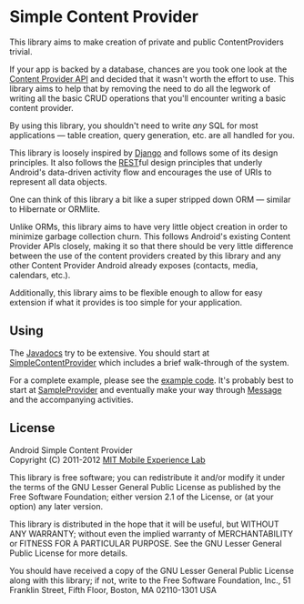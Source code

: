 Simple Content Provider
=======================

This library aims to make creation of private and public ContentProviders trivial.

If your app is backed by a database, chances are you took one look at the
[Content Provider API][1] and decided that it wasn't worth the effort to use. This
library aims to help that by removing the need to do all the legwork of writing
all the basic CRUD operations that you'll encounter writing a basic content
provider.

By using this library, you shouldn't need to write *any* SQL for most
applications — table creation, query generation, etc. are all handled for you.

This library is loosely inspired by [Django][2] and follows some of its design
principles. It also follows the [REST][8]ful design principles that underly
Android's data-driven activity flow and encourages the use of URIs to represent
all data objects.

One can think of this library a bit like a super stripped down ORM — similar to
Hibernate or ORMlite.

Unlike ORMs, this library aims to have very little object creation in order to
minimize garbage collection churn. This follows Android's existing Content
Provider APIs closely, making it so that there should be very little difference
between the use of the content providers created by this library and any other
Content Provider Android already exposes (contacts, media, calendars, etc.).

Additionally, this library aims to be flexible enough to allow for easy
extension if what it provides is too simple for your application.

Using
-----

The [Javadocs][9] try to be extensive. You should start at
[SimpleContentProvider][3] which includes a brief walk-through of the system.

For a complete example, please see the [example code][6]. It's probably best to
start at [SampleProvider][4] and eventually make your way through [Message][5]
and the accompanying activities.

License
-------
Android Simple Content Provider  
Copyright (C) 2011-2012 [MIT Mobile Experience Lab][7]

This library is free software; you can redistribute it and/or
modify it under the terms of the GNU Lesser General Public
License as published by the Free Software Foundation; either
version 2.1 of the License, or (at your option) any later version.

This library is distributed in the hope that it will be useful,
but WITHOUT ANY WARRANTY; without even the implied warranty of
MERCHANTABILITY or FITNESS FOR A PARTICULAR PURPOSE.  See the GNU
Lesser General Public License for more details.

You should have received a copy of the GNU Lesser General Public
License along with this library; if not, write to the Free Software
Foundation, Inc., 51 Franklin Street, Fifth Floor, Boston, MA  02110-1301  USA

[1]: http://developer.android.com/intl/de/guide/topics/providers/content-providers.html
[2]: https://www.djangoproject.com/
[3]: http://mel-tools.mit.edu/code/SimpleContentProvider/doc/edu/mit/mobile/android/content/SimpleContentProvider.html
[4]: http://mel-tools.mit.edu/code/SimpleContentProvider/doc/edu/mit/mobile/android/content/example/SampleProvider.html
[5]: http://mel-tools.mit.edu/code/SimpleContentProvider/doc/edu/mit/mobile/android/content/example/Message.html
[6]: SimpleContentProvider/tree/master/example/
[7]: http://mobile.mit.edu/
[8]: http://en.wikipedia.org/wiki/Representational_State_Transfer
[9]: http://mel-tools.mit.edu/code/SimpleContentProvider/doc/

